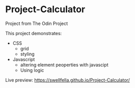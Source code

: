 # Project-Calculator

Project from The Odin Project

This project demonstrates:
* CSS
    * grid
    * styling
* Javascript
    * altering element peoperties with javascipt
    * Using logic

Live preview: https://swellfella.github.io/Project-Calculator/
